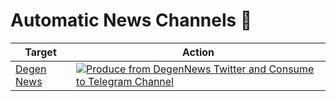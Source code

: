 # Automatic News Channels 📣

| Target  | Action |
| ------------- | ------------- |
| [Degen News](https://t.me/degen_news)  | [![Produce from DegenNews Twitter and Consume to Telegram Channel](https://github.com/GabrielePicco/auto-news/actions/workflows/degen_news.yml/badge.svg?branch=main)](https://github.com/GabrielePicco/auto-news/actions/workflows/degen_news.yml)  |
